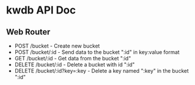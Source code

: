 # kwdb API Doc

## Web Router

* POST /bucket - Create new bucket
* POST /bucket/:id - Send data to the bucket ":id" in key:value format
* GET /bucket/:id - Get data from the bucket ":id"
* DELETE /bucket/:id - Delete a bucket with id ":id"
* DELETE /bucket/:id?key=:key - Delete a key named ":key" in the bucket ":id"
